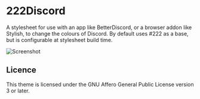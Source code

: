 # 222Discord

A stylesheet for use with an app like BetterDiscord, or a browser addon like Stylish, to change the colours of Discord. By default uses #222 as a base, but is configurable at stylesheet build time.

![Screenshot](https://i.imgur.com/GyWGxhB.png)

## Licence

This theme is licensed under the GNU Affero General Public License version 3 or later.
